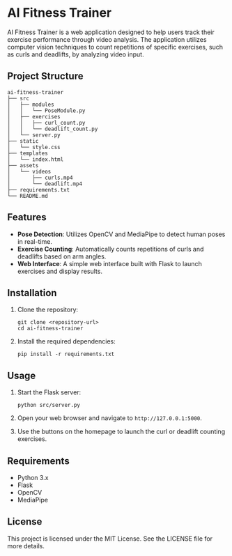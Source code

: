 # AI Fitness Trainer

AI Fitness Trainer is a web application designed to help users track their exercise performance through video analysis. The application utilizes computer vision techniques to count repetitions of specific exercises, such as curls and deadlifts, by analyzing video input.

## Project Structure

```
ai-fitness-trainer
├── src
│   ├── modules
│   │   └── PoseModule.py
│   ├── exercises
│   │   ├── curl_count.py
│   │   └── deadlift_count.py
│   └── server.py
├── static
│   └── style.css
├── templates
│   └── index.html
├── assets
│   └── videos
│       ├── curls.mp4
│       └── deadlift.mp4
├── requirements.txt
└── README.md
```

## Features

- **Pose Detection**: Utilizes OpenCV and MediaPipe to detect human poses in real-time.
- **Exercise Counting**: Automatically counts repetitions of curls and deadlifts based on arm angles.
- **Web Interface**: A simple web interface built with Flask to launch exercises and display results.

## Installation

1. Clone the repository:
   ```
   git clone <repository-url>
   cd ai-fitness-trainer
   ```

2. Install the required dependencies:
   ```
   pip install -r requirements.txt
   ```

## Usage

1. Start the Flask server:
   ```
   python src/server.py
   ```

2. Open your web browser and navigate to `http://127.0.0.1:5000`.

3. Use the buttons on the homepage to launch the curl or deadlift counting exercises.

## Requirements

- Python 3.x
- Flask
- OpenCV
- MediaPipe

## License

This project is licensed under the MIT License. See the LICENSE file for more details.